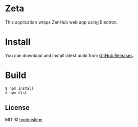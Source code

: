 # Zeta

This application wraps ZenHub web app using Electron.

# Install
You can download and install latest build from [GitHub Releases](https://github.com/horimislime/Zeta/releases).

# Build

```
$ npm install
$ npm dist
```

## License

MIT © [horimislime](https://horimisli.me/about)
